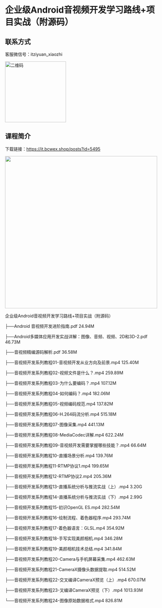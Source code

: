 # 企业级Android音视频开发学习路线+项目实战（附源码）

## 联系方式

客服微信号：itziyuan_xiaozhi

<img src="https://ziyuanyun.oss-cn-guangzhou.aliyuncs.com/common/20240614073449/666b82192834a.jpg" width="200" height="200" alt="二维码">

## 课程简介

下载链接：https://it.bcwex.shop/posts?id=5495

<img src="https://ziyuanyun.oss-cn-guangzhou.aliyuncs.com/yun/20241201162522/674c1d726bf02.jpg" width="500" alt="">

  企业级Android音视频开发学习路线+项目实战（附源码）



 ├──Android 音视频开发进阶指南.pdf 24.94M

 ├──Android多媒体应用开发实战详解：图像、音频、视频、2D和3D-2.pdf 46.73M

 ├──音视频精编源码解析.pdf 36.58M

 ├──音视频开发系列教程01-音视频开发从业方向及前景.mp4 125.40M

 ├──音视频开发系列教程02-视频文件是什么？.mp4 259.89M

 ├──音视频开发系列教程03-为什么要编码？.mp4 107.12M

 ├──音视频开发系列教程04-如何编码？.mp4 182.06M

 ├──音视频开发系列教程05-视频编码规范.mp4 137.82M

 ├──音视频开发系列教程06-H.264码流分析.mp4 515.18M

 ├──音视频开发系列教程07-图像采集.mp4 441.13M

 ├──音视频开发系列教程08-MediaCodec详解.mp4 622.24M

 ├──音视频开发系列教程09-音视频开发需要掌握哪些技能？.mp4 66.64M

 ├──音视频开发系列教程10-直播场景分析.mp4 139.76M

 ├──音视频开发系列教程11-RTMP协议1.mp4 199.65M

 ├──音视频开发系列教程12-RTMP协议2.mp4 205.36M

 ├──音视频开发系列教程13-直播系统分析与推流实战（上）.mp4 3.20G

 ├──音视频开发系列教程14-直播系统分析与推流实战（下）.mp4 2.99G

 ├──音视频开发系列教程15-初识OpenGL ES.mp4 282.54M

 ├──音视频开发系列教程16-绘制流程、着色器程序.mp4 293.74M

 ├──音视频开发系列教程17-着色器语言：GLSL.mp4 354.92M

 ├──音视频开发系列教程18-手写实现美颜相机.mp4 346.28M

 ├──音视频开发系列教程19-美颜相机技术总结.mp4 341.84M

 ├──音视频开发系列教程20-Camera与手机屏幕采集.mp4 462.63M

 ├──音视频开发系列教程21-CameraX摄像头数据提取.mp4 514.52M

 ├──音视频开发系列教程22-交叉编译CameraX预览（上）.mp4 670.07M

 ├──音视频开发系列教程23-叉编译CameraX预览（下）.mp4 1013.93M

 └──音视频开发系列教程24-图像原始数据格式.mp4 826.81M

  